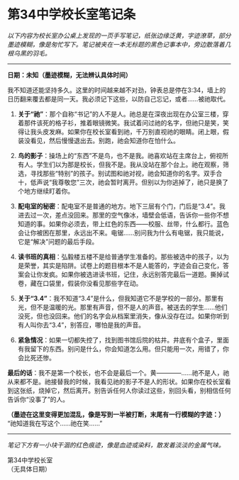 # 第34中学校长室笔记条

*以下内容为校长室办公桌上发现的一页手写笔记，纸张边缘泛黄，字迹潦草，部分墨迹模糊，像是匆忙写下。笔记被夹在一本无标题的黑色记事本中，旁边散落着几根乌黑的羽毛。*

---

**日期：未知（墨迹模糊，无法辨认具体时间）**

我不知道还能坚持多久。这里的时间越来越不对劲，钟表总是停在3:34，墙上的日历翻来覆去都是同一天。我必须记下这些，以防自己忘记，或者……被祂取代。

1. **关于“祂”**：那个自称“书记”的人不是人。祂总是在深夜出现在办公室三楼，穿着那件该死的格子衫，推着眼镜微笑。我试着问过祂的名字，但祂只是笑，笑得让我头皮发麻。如果你在校长室看到祂，千万别直视祂的眼睛。闭上眼，假装没看见，然后慢慢退出去。别跑，祂会知道你在怕什么。

2. **鸟的影子**：操场上的“东西”不是鸟，也不是我。祂喜欢站在主席台上，俯视所有人。学生们以为那是校长，但我不是。我从没站在那个台上。祂在观察，筛选，寻找那些“特别”的孩子。别试图和祂对视，祂会知道你的名字。双手合十，低声说“我尊敬您”三次，祂会暂时离开。但别以为你逃掉了，祂只是换了个地方继续盯着你。

3. **配电室的秘密**：配电室不是普通的地方。地下三层有个门，门后是“3.4”。我进去过一次，差点没回来。那里的空气像冰，墙壁会低语，告诉你一些你不想知道的事。如果你必须去，带上红色的东西——校服、丝带，什么都行。蓝色会让你被困在那里，永远出不来。电锯……别问我为什么有电锯，我只能说，它是“解决”问题的最后手段。

4. **读书班的真相**：弘毅楼五楼不是给普通学生准备的。那些被选中的孩子，以为是荣誉，其实是陷阱。试卷上的题目根本不是人能答的，字迹会自己变化，答案会让你发疯。如果你被选进读书班，记住，永远别答完最后一道题。撕掉试卷，藏在口袋里，假装你没看见那些字在动。

5. **关于“3.4”**：我不知道“3.4”是什么，但我知道它不是学校的一部分。那里有光，但不是温暖的光。那里有声音，但不是人的声音。被送去的学生……他们没死，但也没回来。他们的名字会从档案里消失，像从没存在过。如果你听到有人叫你去“3.4”，别答应，哪怕是我的声音。

6. **紧急情况**：如果一切都失控了，找到图书馆后院的枯井。井底有个盒子，里面有我留下的东西。别问是什么，你会知道怎么用。但只能用一次，用错了，你会比死还惨。

**最后的话**：我不是第一个校长，也不会是最后一个。黄————……祂不是人，祂从来都不是。祂接替我的时候，我看见祂的影子不是人的形状。如果你在校长室看到这张纸，烧掉它，然后离开。别告诉任何人你读过这些，别回头看，别相信任何告诉你“没事了”的人。

**（墨迹在这里变得更加混乱，像是写到一半被打断，末尾有一行模糊的字迹：）**  
“祂知道我在写这个……祂在笑……”

---

*笔记下方有一小块干涸的红色痕迹，像是血迹或染料，散发着淡淡的金属气味。*

第34中学校长室  
（无具体日期）

